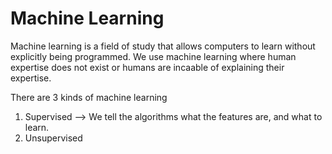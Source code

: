 # Machine Learning 

Machine learning is a field of study that allows computers to learn without explicitly being programmed.
We use machine learning where human expertise does not exist or humans are incaable of explaining their expertise.

There are 3 kinds of machine learning

1. Supervised --> We tell the algorithms what the features are, and what to learn.
2. Unsupervised

